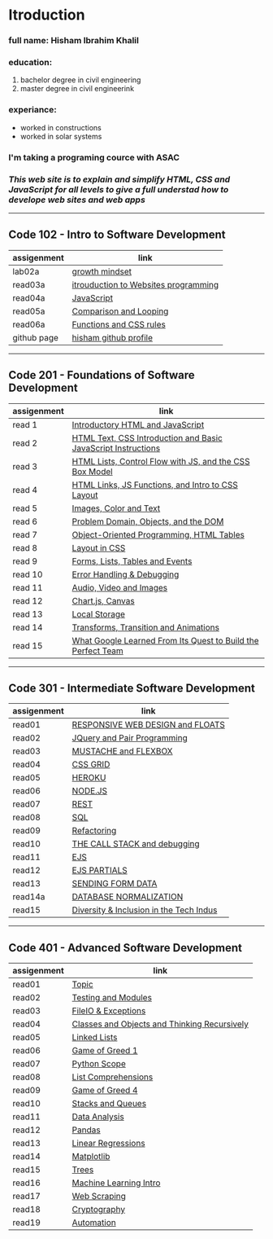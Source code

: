 # Itroduction
### full name: Hisham Ibrahim Khalil
### education:
 1. bachelor degree in civil engineering
 2. master degree in civil engineerink
### experiance:
 - worked in constructions
 - worked in solar systems
### I'm taking a programing cource with ASAC
### **_This web site is to explain and simplify HTML, CSS and JavaScript for all levels to give a full understad how to develope web sites and web apps_**  
_________________________________________________________________________

## Code 102 - Intro to Software Development

| assigenment | link |
| ----------- | ---- |
| lab02a | [growth mindset](lab02a.md) |
| read03a | [itrouduction to Websites programming ](read03a.md) |
| read04a | [JavaScript](read04.md) |
| read05a | [Comparison and Looping](read05.md) |
| read06a | [Functions and CSS rules](read05.md) |
| github page | [hisham github profile](https://github.com/HishamKhalil1990) |

____________________________________________________________________________

## Code 201 - Foundations of Software Development

| assigenment | link |
| ----------- | ---- |
| read 1 | [Introductory HTML and JavaScript](201/read1.md) |
| read 2 | [HTML Text, CSS Introduction and Basic JavaScript Instructions](201/read2.md) |
| read 3 | [HTML Lists, Control Flow with JS, and the CSS Box Model](201/read3.md) |
| read 4 | [HTML Links, JS Functions, and Intro to CSS Layout](201/read4.md) |
| read 5 | [Images, Color and Text](201/read5.md) |
| read 6 | [Problem Domain, Objects, and the DOM](201/read6.md) |
| read 7 | [Object-Oriented Programming, HTML Tables](201/read7.md) |
| read 8 | [Layout in CSS](201/read8.md) |
| read 9 | [Forms, Lists, Tables and Events](201/read9.md) |
| read 10 | [Error Handling & Debugging](201/read10.md) |
| read 11 | [Audio, Video and Images](201/read11.md) |
| read 12 | [Chart.js, Canvas](201/read12.md) |
| read 13 | [Local Storage](201/read13.md) |
| read 14 | [Transforms, Transition and Animations](201/read14.md) |
| read 15 | [What Google Learned From Its Quest to Build the Perfect Team](201/read15.md) |

____________________________________________________________________________

## Code 301 - Intermediate Software Development

| assigenment | link |
| ----------- | ---- |
| read01 | [RESPONSIVE WEB DESIGN and FLOATS](301/read01.md) |
| read02 | [JQuery and Pair Programming](301/read02.md) |
| read03 | [MUSTACHE and FLEXBOX](301/read03.md) |
| read04 | [CSS GRID](301/read04.md) |
| read05 | [HEROKU](301/read05.md) |
| read06 | [NODE.JS](301/read06.md) |
| read07 | [REST](301/read07.md) |
| read08 | [SQL](301/read08.md) |
| read09 | [Refactoring](301/read09.md) |
| read10 | [THE CALL STACK and debugging](301/read10.md) |
| read11 | [EJS](301/read11.md) |
| read12 | [EJS PARTIALS](301/read12.md) |
| read13 | [SENDING FORM DATA](301/read13.md) |
| read14a | [DATABASE NORMALIZATION](301/read14a.md) |
| read15 | [Diversity & Inclusion in the Tech Indus](301/read15.md) |

____________________________________________________________________________

## Code 401 - Advanced Software Development

| assigenment | link |
| ----------- | ---- |
| read01 | [Topic](401/read01.md) |
| read02 | [Testing and Modules](401/read02.md) |
| read03 | [FileIO & Exceptions](401/read03.md) |
| read04 | [Classes and Objects and Thinking Recursively](401/read04.md) |
| read05 | [Linked Lists](401/read05.md) |
| read06 | [Game of Greed 1](401/read06.md) |
| read07 | [Python Scope](401/read07.md) |
| read08 | [List Comprehensions](401/read08.md) |
| read09 | [Game of Greed 4](401/read09.md) |
| read10 | [Stacks and Queues](401/read10.md) |
| read11 | [Data Analysis](401/read11.md) |
| read12 | [Pandas](401/read12.md) |
| read13 | [Linear Regressions](401/read13.md) |
| read14 | [Matplotlib](401/read14.md) |
| read15 | [Trees](401/read15.md) |
| read16 | [Machine Learning Intro](401/read16.md) |
| read17 | [Web Scraping](401/read17.md) |
| read18 | [Cryptography](401/read18.md) |
| read19 | [Automation](401/read19.md) |